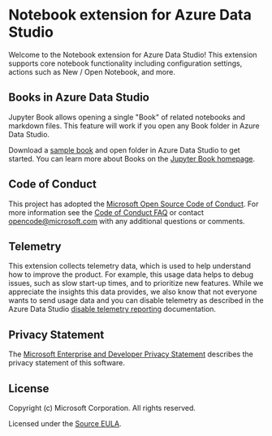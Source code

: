 # Notebook extension for Azure Data Studio

Welcome to the Notebook extension for Azure Data Studio! This extension supports core notebook functionality including configuration settings, actions such as New / Open Notebook, and more.

## Books in Azure Data Studio

Jupyter Book allows opening a single "Book" of related notebooks and markdown files. This feature will work if you open any Book folder in Azure Data Studio.

Download a [sample book](https://github.com/jupyter/jupyter-book) and open folder in Azure Data Studio to get started. You can learn more about Books on the [Jupyter Book homepage](https://jupyter.org/jupyter-book/intro.html).

## Code of Conduct

This project has adopted the [Microsoft Open Source Code of Conduct](https://opensource.microsoft.com/codeofconduct/). For more information see the [Code of Conduct FAQ](https://opensource.microsoft.com/codeofconduct/faq/) or contact [opencode@microsoft.com](mailto:opencode@microsoft.com) with any additional questions or comments.

## Telemetry

This extension collects telemetry data, which is used to help understand how to improve the product. For example, this usage data helps to debug issues, such as slow start-up times, and to prioritize new features. While we appreciate the insights this data provides, we also know that not everyone wants to send usage data and you can disable telemetry as described in the Azure Data Studio [disable telemetry reporting](https://github.com/Microsoft/azuredatastudio/wiki/How-to-Disable-Telemetry-Reporting#how-to-disable-telemetry-reporting) documentation.

## Privacy Statement

The [Microsoft Enterprise and Developer Privacy Statement](https://privacy.microsoft.com/privacystatement) describes the privacy statement of this software.

## License

Copyright (c) Microsoft Corporation. All rights reserved.

Licensed under the [Source EULA](https://raw.githubusercontent.com/Microsoft/azuredatastudio/main/LICENSE.txt).
